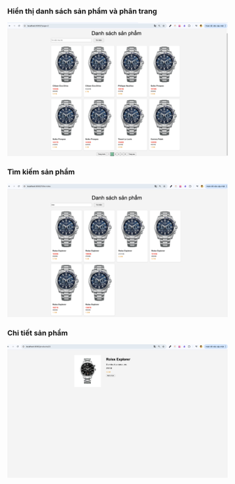 ### Hiển thị danh sách sản phẩm và phân trang
![alt](./src/main/resources/static/images/alt1.png)

### Tìm kiếm sản phẩm
![alt](./src/main/resources/static/images/alt4.png)

### Chi tiết sản phẩm
![alt](./src/main/resources/static/images/alt3.png)